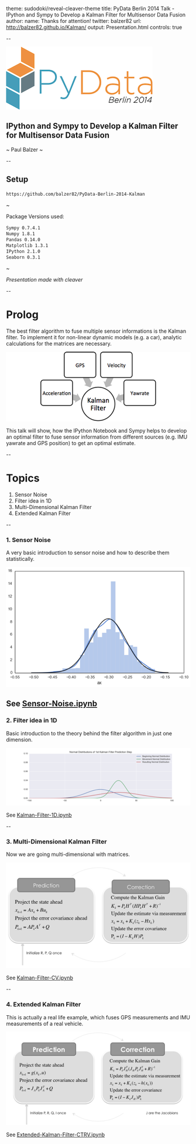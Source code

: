 theme: sudodoki/reveal-cleaver-theme
title: PyData Berlin 2014 Talk - IPython and Sympy to Develop a Kalman Filter for Multisensor Data Fusion
author:
  name: Thanks for attention!
  twitter: balzer82
  url: http://balzer82.github.io/Kalman/
output: Presentation.html
controls: true

--

![](PyDataLogo-BLN2014.png)

## IPython and Sympy to Develop a Kalman Filter for Multisensor Data Fusion

~ Paul Balzer ~

--

## Setup

`https://github.com/balzer82/PyData-Berlin-2014-Kalman`

~

Package Versions used:
```
Sympy 0.7.4.1
Numpy 1.8.1
Pandas 0.14.0
Matplotlib 1.3.1
IPython 2.1.0
Seaborn 0.3.1
```
~

*Presentation made with cleaver*

-- 
# Prolog

The best filter algorithm to fuse multiple sensor informations is the Kalman filter. To implement it for non-linear dynamic models (e.g. a car), analytic calculations for the matrices are necessary.

![Data Filtering](Data-Filtering.png)

This talk will show, how the IPython Notebook and Sympy helps to develop an optimal filter to fuse sensor information from different sources (e.g. IMU yawrate and GPS position) to get an optimal estimate.

--

# Topics
1. Sensor Noise
2. Filter idea in 1D
3. Multi-Dimensional Kalman Filter
4. Extended Kalman Filter

--


### 1. Sensor Noise

A very basic introduction to sensor noise and how to describe them statistically.

![ax noise](ax_dist.png)

See [Sensor-Noise.ipynb](http://localhost:8888/notebooks/Sensor-Noise.ipynb)
--

### 2. Filter idea in 1D

Basic introduction to the theory behind the filter algorithm in just one dimension.

![Kalman 1D](Kalman-Filter-1D-Step.png)

See [Kalman-Filter-1D.ipynb](http://localhost:8888/notebooks/Kalman-Filter-1D.ipynb)

--

### 3. Multi-Dimensional Kalman Filter

Now we are going multi-dimensional with matrices.

![Kalman Filter](Kalman-Filter-Step.png)

See [Kalman-Filter-CV.ipynb](http://localhost:8888/notebooks/Kalman-Filter-CV.ipynb)

--

### 4. Extended Kalman Filter

This is actually a real life example, which fuses GPS measurements and IMU measurements of a real vehicle.

![Extended Kalman Filter Step](Extended-Kalman-Filter-Step.png)

See [Extended-Kalman-Filter-CTRV.ipynb](http://localhost:8888/notebooks/Extended-Kalman-Filter-CTRV.ipynb)
